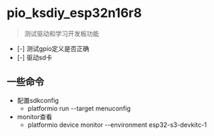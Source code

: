 # pio_ksdiy_esp32n16r8

> 测试驱动和学习开发板功能

- [-] 测试gpio定义是否正确
- [-] 驱动sd卡

## 一些命令

- 配置sdkconfig
    - platformio run --target menuconfig
- monitor查看
    - platformio device monitor --environment esp32-s3-devkitc-1

